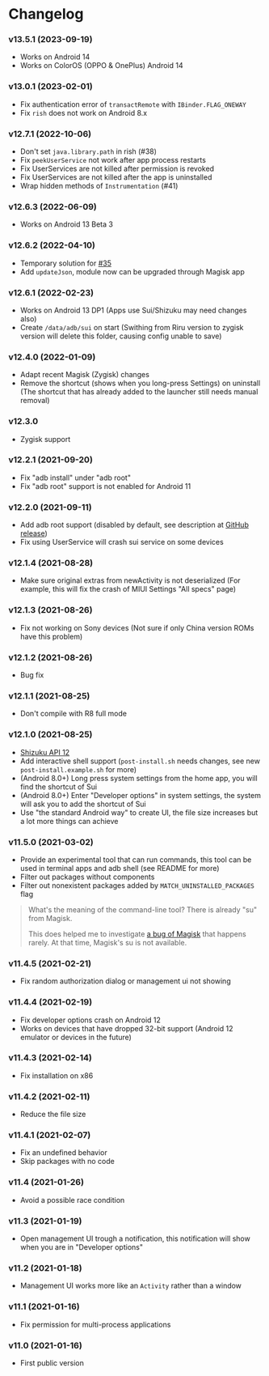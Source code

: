 # Changelog 

### v13.5.1 (2023-09-19)

- Works on Android 14
- Works on ColorOS (OPPO & OnePlus) Android 14

### v13.0.1 (2023-02-01)

- Fix authentication error of `transactRemote` with `IBinder.FLAG_ONEWAY`
- Fix `rish` does not work on Android 8.x

### v12.7.1 (2022-10-06)

- Don't set `java.library.path` in rish (#38)
- Fix `peekUserService` not work after app process restarts
- Fix UserServices are not killed after permission is revoked
- Fix UserServices are not killed after the app is uninstalled
- Wrap hidden methods of `Instrumentation` (#41)

### v12.6.3 (2022-06-09)

* Works on Android 13 Beta 3

### v12.6.2 (2022-04-10)

* Temporary solution for [#35](https://github.com/RikkaApps/Sui/issues/35)
* Add `updateJson`, module now can be upgraded through Magisk app

### v12.6.1 (2022-02-23)

* Works on Android 13 DP1 (Apps use Sui/Shizuku may need changes also)
* Create `/data/adb/sui` on start (Swithing from Riru version to zygisk version will delete this folder, causing config unable to save)

### v12.4.0 (2022-01-09)

- Adapt recent Magisk (Zygisk) changes
- Remove the shortcut (shows when you long-press Settings) on uninstall (The shortcut that has already added to the launcher still needs manual removal)

### v12.3.0

- Zygisk support

### v12.2.1 (2021-09-20)

- Fix "adb install" under "adb root"
- Fix "adb root" support is not enabled for Android 11

### v12.2.0 (2021-09-11)

- Add adb root support (disabled by default, see description at [GitHub release](https://github.com/RikkaApps/Sui/releases))
- Fix using UserService will crash sui service on some devices

### v12.1.4 (2021-08-28)

- Make sure original extras from newActivity is not deserialized (For example, this will fix the crash of MIUI Settings "All specs" page)

### v12.1.3 (2021-08-26)

- Fix not working on Sony devices (Not sure if only China version ROMs have this problem)

### v12.1.2 (2021-08-26)

- Bug fix

### v12.1.1 (2021-08-25)

- Don't compile with R8 full mode

### v12.1.0 (2021-08-25)

- [Shizuku API 12](https://github.com/RikkaApps/Shizuku-API/releases/tag/12)
- Add interactive shell support (`post-install.sh` needs changes, see new `post-install.example.sh` for more)
- (Android 8.0+) Long press system settings from the home app, you will find the shortcut of Sui
- (Android 8.0+) Enter "Developer options" in system settings, the system will ask you to add the shortcut of Sui
- Use "the standard Android way" to create UI, the file size increases but a lot more things can achieve

### v11.5.0 (2021-03-02)

- Provide an experimental tool that can run commands, this tool can be used in terminal apps and adb shell (see README for more)
- Filter out packages without components
- Filter out nonexistent packages added by `MATCH_UNINSTALLED_PACKAGES` flag

> What's the meaning of the command-line tool? There is already "su" from Magisk.
>
> This does helped me to investigate [a bug of Magisk](https://github.com/topjohnwu/Magisk/issues/3976) that happens rarely. At that time, Magisk's su is not available.

### v11.4.5 (2021-02-21)

- Fix random authorization dialog or management ui not showing

### v11.4.4 (2021-02-19)

- Fix developer options crash on Android 12
- Works on devices that have dropped 32-bit support (Android 12 emulator or devices in the future)

### v11.4.3 (2021-02-14)

- Fix installation on x86

### v11.4.2 (2021-02-11)

- Reduce the file size

### v11.4.1 (2021-02-07)

- Fix an undefined behavior
- Skip packages with no code

### v11.4 (2021-01-26)

- Avoid a possible race condition

### v11.3 (2021-01-19)

- Open management UI trough a notification, this notification will show when you are in "Developer options"

### v11.2 (2021-01-18)

- Management UI works more like an `Activity` rather than a window

### v11.1 (2021-01-16)

- Fix permission for multi-process applications

### v11.0 (2021-01-16)

- First public version
